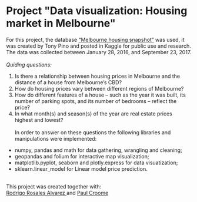 # Project "Data visualization: Housing market in Melbourne" 
For this project, the database [“Melbourne housing snapshot”](https://www.kaggle.com/datasets/dansbecker/melbourne-housing-snapshot?resource=download) was used, it was created by Tony Pino and posted in Kaggle for public use and research. The data was collected between January 28, 2016, and September 23, 2017. <br> <br>
*Quiding questions:*
1. Is there a relationship between housing prices in Melbourne and the distance of a house from Melbourne’s CBD?
2. How do housing prices vary between different regions of Melbourne?
3. How do different features of a house – such as the year it was built, its number of parking spots, and its number of bedrooms – reflect the price?
4. In what month(s) and season(s) of the year are real estate prices highest and lowest? <br> <br>
In order to answer on these questions the following libraries and manipulations were implemented:
- numpy, pandas and math for data gathering, wrangling and cleaning;
- geopandas and folium for interactive map visualization;
- matplotlib.pyplot, seaborn and plotly.express for data visuatization;
- sklearn.linear_model for Linear model price prediction. <br> <br>


This project was created together with:<br>
[Rodrigo Rosales Alvarez ](https://www.linkedin.com/in/rodrigorosalesalvarez/) and [Paul Croome](https://www.linkedin.com/in/pjcroome/)

